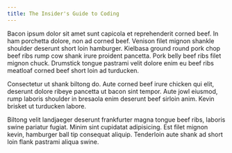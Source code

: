 ```yaml
---
title: The Insider's Guide to Coding
---
```


Bacon ipsum dolor sit amet sunt capicola et reprehenderit corned beef. In ham porchetta dolore, non ad corned beef. Venison filet mignon shankle shoulder deserunt short loin hamburger. Kielbasa ground round pork chop beef ribs rump cow shank irure proident pancetta. Pork belly beef ribs filet mignon chuck. Drumstick tongue pastrami velit dolore enim eu beef ribs meatloaf corned beef short loin ad turducken.


Consectetur ut shank biltong do. Aute corned beef irure chicken qui elit, deserunt dolore ribeye pancetta ut bacon sint tempor. Aute jowl eiusmod, rump laboris shoulder in bresaola enim deserunt beef sirloin anim. Kevin brisket ut turducken labore.

Biltong velit landjaeger deserunt frankfurter magna tongue beef ribs, laboris swine pariatur fugiat. Minim sint cupidatat adipisicing. Est filet mignon kevin, hamburger ball tip consequat aliquip. Tenderloin aute shank ad short loin flank pastrami aliqua swine.
